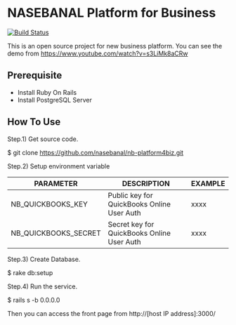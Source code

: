 # NASEBANAL Platform for Business

[![Build Status](https://travis-ci.org/nasebanal/nb-platform4biz.svg)](https://travis-ci.org/nasebanal/nb-platform4biz)
<!--
[![Code Climate](https://codeclimate.com/github/nasebanal/nb-platform4biz/badges/gpa.svg)](https://codeclimate.com/github/nasebanal/nb-platform4biz)
[![Test Coverage](https://codeclimate.com/github/nasebanal/nb-platform4biz/badges/coverage.svg)](https://codeclimate.com/github/nasebanal/nb-platform4biz/coverage)
[![Inline docs](http://inch-ci.org/github/nasebanal/nb-platform4biz.svg?branch=master)](http://inch-ci.org/github/nasebanal/nb-platform4biz)
-->


This is an open source project for new business platform.
You can see the demo from https://www.youtube.com/watch?v=s3LiMk8aCRw


## Prerequisite

* Install Ruby On Rails
* Install PostgreSQL Server


## How To Use

Step.1) Get source code.

 $ git clone https://github.com/nasebanal/nb-platform4biz.git

Step.2) Setup environment variable

PARAMETER|DESCRIPTION|EXAMPLE
---------|-----------|-------
NB_QUICKBOOKS_KEY|Public key for QuickBooks Online User Auth|xxxx
NB_QUICKBOOKS_SECRET|Secret key for QuickBooks Online User Auth|xxxx

Step.3) Create Database.

 $ rake db:setup

Step.4) Run the service.

 $ rails s -b 0.0.0.0

Then you can access the front page from http://[host IP address]:3000/
